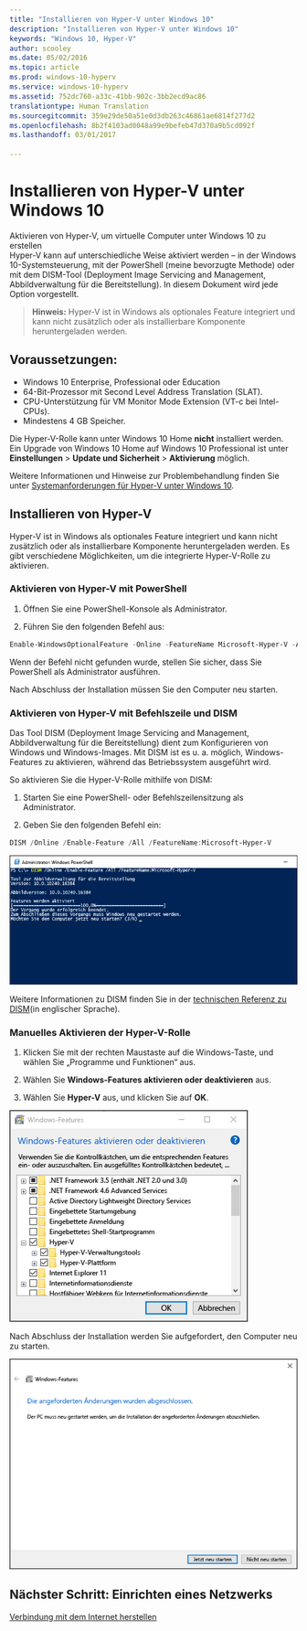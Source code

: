 ```yaml
---
title: "Installieren von Hyper-V unter Windows 10"
description: "Installieren von Hyper-V unter Windows 10"
keywords: "Windows 10, Hyper-V"
author: scooley
ms.date: 05/02/2016
ms.topic: article
ms.prod: windows-10-hyperv
ms.service: windows-10-hyperv
ms.assetid: 752dc760-a33c-41bb-902c-3bb2ecd9ac86
translationtype: Human Translation
ms.sourcegitcommit: 359e29de50a51e0d3db263c46861ae6814f277d2
ms.openlocfilehash: 8b2f4103ad0048a99e9befeb47d370a9b5cd092f
ms.lasthandoff: 03/01/2017

---
```


# Installieren von Hyper-V unter Windows 10

Aktivieren von Hyper-V, um virtuelle Computer unter Windows 10 zu erstellen  
Hyper-V kann auf unterschiedliche Weise aktiviert werden – in der Windows 10-Systemsteuerung, mit der PowerShell (meine bevorzugte Methode) oder mit dem DISM-Tool (Deployment Image Servicing and Management, Abbildverwaltung für die Bereitstellung). In diesem Dokument wird jede Option vorgestellt.

> **Hinweis:** Hyper-V ist in Windows als optionales Feature integriert und kann nicht zusätzlich oder als installierbare Komponente heruntergeladen werden. 

## Voraussetzungen:

* Windows 10 Enterprise, Professional oder Education
* 64-Bit-Prozessor mit Second Level Address Translation (SLAT).
* CPU-Unterstützung für VM Monitor Mode Extension (VT-c bei Intel-CPUs).
* Mindestens 4 GB Speicher.

Die Hyper-V-Rolle kann unter Windows 10 Home **nicht** installiert werden.  
Ein Upgrade von Windows 10 Home auf Windows 10 Professional ist unter **Einstellungen** > **Update und Sicherheit** > **Aktivierung** möglich.

Weitere Informationen und Hinweise zur Problembehandlung finden Sie unter [Systemanforderungen für Hyper-V unter Windows 10](../reference/hyper-v-requirements.md).


## Installieren von Hyper-V 
Hyper-V ist in Windows als optionales Feature integriert und kann nicht zusätzlich oder als installierbare Komponente heruntergeladen werden.  Es gibt verschiedene Möglichkeiten, um die integrierte Hyper-V-Rolle zu aktivieren.

### Aktivieren von Hyper-V mit PowerShell

1. Öffnen Sie eine PowerShell-Konsole als Administrator.

2. Führen Sie den folgenden Befehl aus:
  ```powershell
  Enable-WindowsOptionalFeature -Online -FeatureName Microsoft-Hyper-V -All
  ```  

  Wenn der Befehl nicht gefunden wurde, stellen Sie sicher, dass Sie PowerShell als Administrator ausführen.  

Nach Abschluss der Installation müssen Sie den Computer neu starten.  

### Aktivieren von Hyper-V mit Befehlszeile und DISM

Das Tool DISM (Deployment Image Servicing and Management, Abbildverwaltung für die Bereitstellung) dient zum Konfigurieren von Windows und Windows-Images.  Mit DISM ist es u. a. möglich, Windows-Features zu aktivieren, während das Betriebssystem ausgeführt wird.  

So aktivieren Sie die Hyper-V-Rolle mithilfe von DISM:
1. Starten Sie eine PowerShell- oder Befehlszeilensitzung als Administrator.

2. Geben Sie den folgenden Befehl ein:  
  ```powershell
  DISM /Online /Enable-Feature /All /FeatureName:Microsoft-Hyper-V
  ```  
  ![](media/dism_upd.png)

Weitere Informationen zu DISM finden Sie in der [technischen Referenz zu DISM](https://technet.microsoft.com/en-us/library/hh824821.aspx)(in englischer Sprache).

### Manuelles Aktivieren der Hyper-V-Rolle

1. Klicken Sie mit der rechten Maustaste auf die Windows-Taste, und wählen Sie „Programme und Funktionen“ aus.

2. Wählen Sie **Windows-Features aktivieren oder deaktivieren** aus.

3. Wählen Sie **Hyper-V** aus, und klicken Sie auf **OK**.  

![](media/enable_role_upd.png)

Nach Abschluss der Installation werden Sie aufgefordert, den Computer neu zu starten.

![](media/restart_upd.png)


## Nächster Schritt: Einrichten eines Netzwerks
[Verbindung mit dem Internet herstellen](connect-to-network.md)

